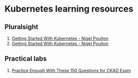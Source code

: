 # Kubernetes learning resources

## Pluralsight

1. [Getting Started With Kubernetes - Nigel Poulton](https://app.pluralsight.com/library/courses/kubernetes-getting-started/table-of-contents)
1. [Getting Started With Kubernetes - Nigel Poulton](https://app.pluralsight.com/library/courses/kubernetes-getting-started/table-of-contents)


## Practical labs
1. [Practice Enough With These 150 Questions for CKAD Exam](https://medium.com/bb-tutorials-and-thoughts/practice-enough-with-these-questions-for-the-ckad-exam-2f42d1228552)
